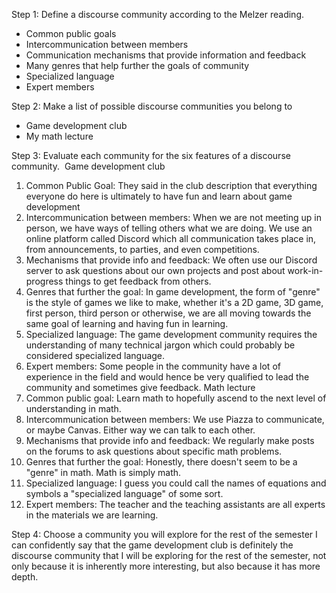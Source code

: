 Step 1: Define a discourse community according to the Melzer reading.
- Common public goals
- Intercommunication between members
- Communication mechanisms that provide information and feedback
- Many genres that help further the goals of community
- Specialized language
- Expert members

Step 2: Make a list of possible discourse communities you belong to
- Game development club
- My math lecture

Step 3: Evaluate each community for the six features of a discourse community. 
Game development club
1. Common Public Goal: They said in the club description that everything everyone do here is ultimately to have fun and learn about game development
2. Intercommunication between members: When we are not meeting up in person, we have ways of telling others what we are doing. We use an online platform called Discord which all communication takes place in, from announcements, to parties, and even competitions.
3. Mechanisms that provide info and feedback: We often use our Discord server to ask questions about our own projects and post about work-in-progress things to get feedback from others.
4. Genres that further the goal: In game development, the form of "genre" is the style of games we like to make, whether it's a 2D game, 3D game, first person, third person or otherwise, we are all moving towards the same goal of learning and having fun in learning.
5. Specialized language: The game development community requires the understanding of many technical jargon which could probably be considered specialized language.
6. Expert members: Some people in the community have a lot of experience in the field and would hence be very qualified to lead the community and sometimes give feedback.
Math lecture
1. Common public goal: Learn math to hopefully ascend to the next level of understanding in math.
2. Intercommunication between members: We use Piazza to communicate, or maybe Canvas. Either way we can talk to each other.
3. Mechanisms that provide info and feedback: We regularly make posts on the forums to ask questions about specific math problems.
4. Genres that further the goal: Honestly, there doesn't seem to be a "genre" in math. Math is simply math.
5. Specialized language: I guess you could call the names of equations and symbols a "specialized language" of some sort.
6. Expert members: The teacher and the teaching assistants are all experts in the materials we are learning.

Step 4: Choose a community you will explore for the rest of the semester
I can confidently say that the game development club is definitely the discourse community that I will be exploring for the rest of the semester, not only because it is inherently more interesting, but also because it has more depth.